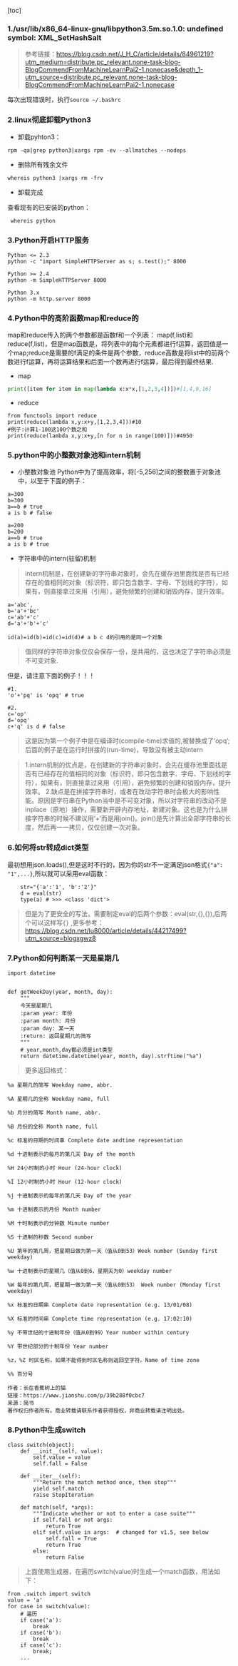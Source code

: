 [toc]
### 1./usr/lib/x86_64-linux-gnu/libpython3.5m.so.1.0: undefined symbol: XML_SetHashSalt
> 参考链接：https://blog.csdn.net/J_H_C/article/details/84961219?utm_medium=distribute.pc_relevant.none-task-blog-BlogCommendFromMachineLearnPai2-1.nonecase&depth_1-utm_source=distribute.pc_relevant.none-task-blog-BlogCommendFromMachineLearnPai2-1.nonecase 

每次出现错误时，执行`source ~/.bashrc`

### 2.linux彻底卸载Python3

- 卸载pyhton3：  

 ```rpm -qa|grep python3|xargs rpm -ev --allmatches --nodeps```

- 删除所有残余文件  

 `whereis python3 |xargs rm -frv`

- 卸载完成

查看现有的已安装的python：  

` whereis python`

### 3.Python开启HTTP服务
```
Python <= 2.3
python -c "import SimpleHTTPServer as s; s.test();" 8000

Python >= 2.4
python -m SimpleHTTPServer 8000

Python 3.x
python -m http.server 8000
```
### 4.Python中的高阶函数map和reduce的
map和reduce传入的两个参数都是函数f和一个列表：
map(f,list)和reduce(f,list)，但是map函数是，将列表中的每个元素都进行f运算，返回值是一个map;reduce是需要的f满足的条件是两个参数，reduce高数是将list中的前两个数进行f运算，再将运算结果和后面一个数再进行f运算，最后得到最终结果.
- map 
```python
print([item for item in map(lambda x:x*x,[1,2,3,4])])#[1,4,9,16]
```
- reduce
```
from functools import reduce
print(reduce(lambda x,y:x+y,[1,2,3,4]))#10
#例子:计算1-100这100个数之和
print(reduce(lambda x,y:x+y,[n for n in range(100)]))#4950
```

### 5.python中的小整数对象池和intern机制
- 小整数对象池
Python中为了提高效率，将[-5,256]之间的整数置于对象池中，以至于下面的例子：
```
a=300
b=300
a==b # true
a is b # false

a=200
b=200
a==b # true
a is b # true
```
- 字符串中的intern(驻留)机制


> intern机制是，在创建新的字符串对象时，会先在缓存池里面找是否有已经存在的值相同的对象（标识符，即只包含数字、字母、下划线的字符），如果有，则直接拿过来用（引用），避免频繁的创建和销毁内存，提升效率。

```
a='abc',
b='a'+'bc'
c='ab'+'c'
d='a'+'b'+'c'

id(a)=id(b)=id(c)=id(d)# a b c d的引用的是同一个对象
```

> 值同样的字符串对象仅仅会保存一份，是共用的，这也决定了字符串必须是不可变对象. 

但是，请注意下面的例子！！！
```
#1.
'o'+'pq' is 'opq' # true

#2.
c='op'
d='opq'
c+'q' is d # false
```
> 这是因为第一个例子中是在编译时(compile-time)求值的,被替换成了‘opq’;后面的例子是在运行时拼接的(run-time)，导致没有被主动intern

> 1.intern机制的优点是，在创建新的字符串对象时，会先在缓存池里面找是否有已经存在的值相同的对象（标识符，即只包含数字、字母、下划线的字符），如果有，则直接拿过来用（引用），避免频繁的创建和销毁内存，提升效率。
> 2.缺点是在拼接字符串时，或者在改动字符串时会极大的影响性能。原因是字符串在Python当中是不可变对象，所以对字符串的改动不是inplace（原地）操作，需要新开辟内存地址，新建对象。这也是为什么拼接字符串的时候不建议用‘+’而是用join()。join()是先计算出全部字符串的长度，然后再一一拷贝，仅仅创建一次对象。
### 6.如何将str转成dict类型
最初想用json.loads(),但是这时不行的，因为你的str不一定满足json格式`{"a": "1",...}`,所以就可以采用eval函数：
```
    str="{'a':'1', 'b':'2'}"
    d = eval(str)
    type(a) # >>> <class 'dict'>
```
> 但是为了更安全的写法，需要制定eval的后两个参数：eval(str,{},{}),后两个可以这样写`{}`
> ,更多参考：https://blog.csdn.net/lu8000/article/details/44217499?utm_source=blogxgwz8

### 7.Python如何判断某一天是星期几
```
import datetime


def getWeekDay(year, month, day):
    """
    今天是星期几
    :param year: 年份
    :param month: 月份
    :param day: 某一天
    :return: 返回星期几的简写
    """
    # year,month,day都必须是int类型
    return datetime.datetime(year, month, day).strftime("%a")

```
> 更多返回格式：
```
%a 星期几的简写 Weekday name, abbr.

%A 星期几的全称 Weekday name, full

%b 月分的简写 Month name, abbr.

%B 月份的全称 Month name, full

%c 标准的日期的时间串 Complete date andtime representation

%d 十进制表示的每月的第几天 Day of the month

%H 24小时制的小时 Hour (24-hour clock)

%I 12小时制的小时 Hour (12-hour clock)

%j 十进制表示的每年的第几天 Day of the year

%m 十进制表示的月份 Month number

%M 十时制表示的分钟数 Minute number

%S 十进制的秒数 Second number

%U 第年的第几周，把星期日做为第一天（值从0到53）Week number (Sunday first weekday)

%w 十进制表示的星期几（值从0到6，星期天为0）weekday number

%W 每年的第几周，把星期一做为第一天（值从0到53） Week number (Monday first weekday)

%x 标准的日期串 Complete date representation (e.g. 13/01/08)

%X 标准的时间串 Complete time representation (e.g. 17:02:10)

%y 不带世纪的十进制年份（值从0到99）Year number within century

%Y 带世纪部分的十制年份 Year number

%z，%Z 时区名称，如果不能得到时区名称则返回空字符。Name of time zone

%% 百分号

作者：长在香蕉树上的猫
链接：https://www.jianshu.com/p/39b288f0cbc7
来源：简书
著作权归作者所有。商业转载请联系作者获得授权，非商业转载请注明出处。
```

### 8.Python中生成switch
```
class switch(object):
    def __init__(self, value):
        self.value = value
        self.fall = False

    def __iter__(self):
        """Return the match method once, then stop"""
        yield self.match
        raise StopIteration

    def match(self, *args):
        """Indicate whether or not to enter a case suite"""
        if self.fall or not args:
            return True
        elif self.value in args:  # changed for v1.5, see below
            self.fall = True
            return True
        else:
            return False

```
> 上面使用生成器，在遍历switch(value)时生成一个match函数，用法如下：

```
from .switch import switch
value = 'a'
for case in switch(value):
    # 遍历
    if case('a'):
        break
    if case('b'):
        break
    if case('c'):
        break;
    ...    
```